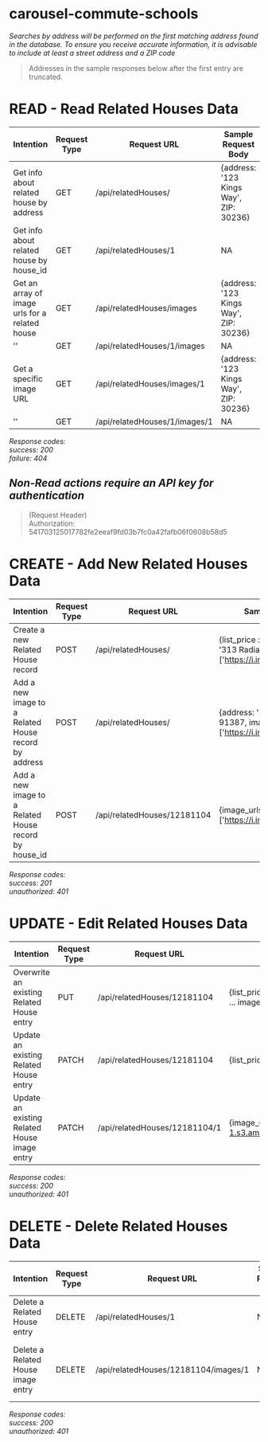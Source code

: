 # carousel-commute-schools

*Searches by address will be performed on the first matching address found in the database. To ensure you receive accurate information, it is advisable to include at least a street address and a ZIP code*

>Addresses in the sample responses below after the first entry are truncated.

# **READ - Read Related Houses Data**
Intention | Request Type | Request URL | Sample Request Body | Sample Resonse Body
------------ | ------------ | ------------ | ------------ | ------------ |
Get info about related house by address | GET | /api/relatedHouses/ | {address: '123 Kings Way', ZIP: 30236} | {house_id: 1, list_price: '$250000', address: '123 Kings Way', address2: 'Apt 1', city: 'Springfield', state: 'KY', ZIP: 30236, images: 12}
Get info about related house by house_id | GET | /api/relatedHouses/1 | NA | ''
Get an array of image urls for a related house | GET | /api/relatedHouses/images | {address: '123 Kings Way', ZIP: 30236} | {house_id: 1, image_urls: [{image_id: 1, image_url: 'http://abound-carousel-1.s3.amazonaws.com/house1img1.jpg'}, ..., {image_id: 12, image_url: 'http://abound-carousel-1.s3.amazonaws.com/house1img12.jpg'}]}
'' | GET | /api/relatedHouses/1/images | NA | ''
Get a specific image URL | GET | /api/relatedHouses/images/1 | {address: '123 Kings Way', ZIP: 30236} | {image_urls: ['http://abound-carousel-1.s3.amazonaws.com/house1img1.jpg']}
'' | GET | /api/relatedHouses/1/images/1 | NA | ''

*Response codes:*  
*success: 200*  
*failure: 404*  

## *Non-Read actions require an API key for authentication*
>(Request Header)  
>Authorization: 541703125017782fe2eeaf9fd03b7fc0a42fafb06f0608b58d5

# **CREATE - Add New Related Houses Data**
Intention | Request Type | Request URL | Sample Request Body | Sample Resonse Body
------------ | ------------ | ------------ | ------------ | ------------ |
Create a new Related House record | POST | /api/relatedHouses/ | {list_price : '$249999', address: '313 Radiance Rd', ..., image_urls: ['https://i.imgur.com/EqjOtzC.jpg'] | {house_id: 12181104, list_price : '$249999', address: '313 Radiance Rd', images: 1}
Add a new image to a Related House record by address | POST | /api/relatedHouses/ | {address: '313 Radiance Rd' ZIP: 91387, image_urls: ['https://i.imgur.com/jXBJSDC.jpg']} | {house_id: 12181104, image_urls: [{image_id: 1, image_url: 'https://i.imgur.com/EqjOtzC.jpg'}, {image_id: 2, image_url:'https://i.imgur.com/jXBJSDC.jpg'}]}
Add a new image to a Related House record by house_id | POST | /api/relatedHouses/12181104 | {image_urls: ['https://i.imgur.com/jXBJSDC.jpg']} | ''

*Response codes:*  
*success: 201*  
*unauthorized: 401*  

# **UPDATE - Edit Related Houses Data**
Intention | Request Type | Request URL | Sample Request Body | Sample Resonse Body
------------ | ------------ | ------------ | ------------ | ------------ |
Overwrite an existing Related House entry | PUT | /api/relatedHouses/12181104 | {list_price : '$270001', address: '422 Bonds Ave', ... images: ['https://i.imgur.com/Sp5hGfv.jpg']} | {house_id: 12181104, list_price: '$270001', address: '422 Bonds Ave', ..., images: 1}
Update an existing Related House entry | PATCH | /api/relatedHouses/12181104 | {list_price: '$271000'} | {house_id: 12181104, list_price: '$271000', address: '422 Bonds Ave', ..., images: 1}
Update an existing Related House image entry | PATCH | /api/relatedHouses/12181104/1 | {image_url: 'http://abound-carousel-1.s3.amazonaws.com/house12181104img1.jpg'} | {image_id: 1, image_url: 'http://abound-carousel-1.s3.amazonaws.com/house12181104img1.jpg'}


*Response codes:*  
*success: 200*  
*unauthorized: 401*

# **DELETE - Delete Related Houses Data**

Intention | Request Type | Request URL | Sample Request Body | Sample Resonse Body
------------ | ------------ | ------------ | ------------ | ------------ |
Delete a Related House entry | DELETE | /api/relatedHouses/1 | NA | NA
Delete a Related House image entry | DELETE | /api/relatedHouses/12181104/images/1 | NA | {house_id: 1, image_urls: [{image_id: 2, image_url: 'http://abound-carousel-1.s3.amazonaws.com/house1img2.jpg'}, ..., {image_id: 12, image_url: 'http://abound-carousel-1.s3.amazonaws.com/house1img12.jpg'}]}

*Response codes:*  
*success: 200*  
*unauthorized: 401*  